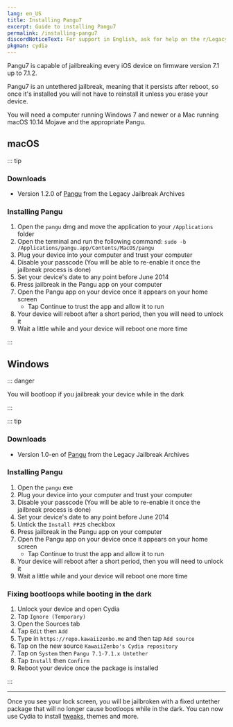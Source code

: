 ```yaml
---
lang: en_US
title: Installing Pangu7
excerpt: Guide to installing Pangu7
permalink: /installing-pangu7
discordNoticeText: For support in English, ask for help on the r/LegacyJailbreak [Discord Server](http://discord.legacyjailbreak.com/).
pkgman: cydia
---
```


Pangu7 is capable of jailbreaking every iOS device on firmware version 7.1 up to 7.1.2.

Pangu7 is an untethered jailbreak, meaning that it persists after reboot, so once it's installed you will not have to reinstall it unless you erase your device.

You will need a computer running Windows 7 and newer or a Mac running macOS 10.14 Mojave and the appropriate Pangu.

## macOS

::: tip

### Downloads

- Version 1.2.0 of [Pangu](https://mega.nz/folder/k4FAXCIB#Fk7pxs6ikYzL3YBvAGX5ig/file/Fo8ihCJa) from the Legacy Jailbreak Archives

### Installing Pangu

1. Open the `pangu` dmg and move the application to your `/Applications` folder
1. Open the terminal and run the following command: `sudo -b /Applications/pangu.app/Contents/MacOS/pangu`
1. Plug your device into your computer and trust your computer 
1. Disable your passcode (You will be able to re-enable it once the jailbreak process is done)
1. Set your device's date to any point before June 2014
1. Press jailbreak in the Pangu app on your computer
1. Open the Pangu app on your device once it appears on your home screen
   - Tap Continue to trust the app and allow it to run
1. Your device will reboot after a short period, then you will need to unlock it
1. Wait a little while and your device will reboot one more time


:::

## Windows

::: danger

You will bootloop if you jailbreak your device while in the dark

:::

::: tip

### Downloads
- Version 1.0-en of [Pangu](https://mega.nz/folder/k4FAXCIB#Fk7pxs6ikYzL3YBvAGX5ig/file/41UlRSyS) from the Legacy Jailbreak Archives

### Installing Pangu

1. Open the `pangu` exe
1. Plug your device into your computer and trust your computer 
1. Disable your passcode (You will be able to re-enable it once the jailbreak process is done)
1. Set your device's date to any point before June 2014
1. Untick the `Install PP25` checkbox
1. Press jailbreak in the Pangu app on your computer
1. Open the Pangu app on your device once it appears on your home screen
   - Tap Continue to trust the app and allow it to run
1. Your device will reboot after a short period, then you will need to unlock it
1. Wait a little while and your device will reboot one more time

### Fixing bootloops while booting in the dark

1. Unlock your device and open Cydia
1. Tap `Ignore (Temporary)`
1. Open the Sources tab
1. Tap `Edit` then `Add`
1. Type in `https://repo.kawaiizenbo.me` and then tap `Add source` 
1. Tap on the new source `KawaiiZenbo's Cydia repository`
1. Tap on `System` then `Pangu 7.1-7.1.x Untether` 
1. Tap `Install` then `Confirm`
1. Reboot your device once the package is installed

:::

----

Once you see your lock screen, you will be jailbroken with a fixed untether package that will no longer cause bootloops while in the dark. You can now use Cydia to install [tweaks](/faq/#what-are-tweaks), themes and more.

